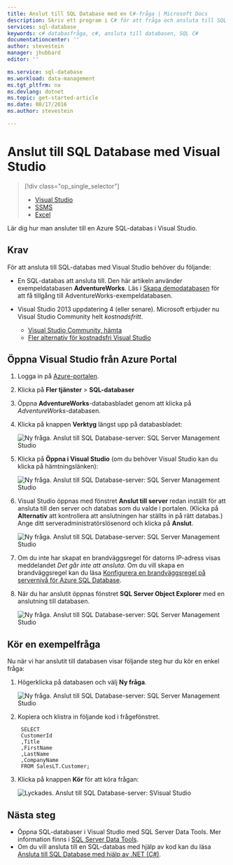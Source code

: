 ```yaml
---
title: Anslut till SQL Database med en C#-fråga | Microsoft Docs
description: Skriv ett program i C# för att fråga och ansluta till SQL Database. Information om IP-adresser, anslutningssträngar, säker inloggning och kostnadsfri Visual Studio.
services: sql-database
keywords: c# databasfråga, c#, ansluta till databasen, SQL C#
documentationcenter: ''
author: stevestein
manager: jhubbard
editor: ''

ms.service: sql-database
ms.workload: data-management
ms.tgt_pltfrm: na
ms.devlang: dotnet
ms.topic: get-started-article
ms.date: 08/17/2016
ms.author: stevestein

---
```

# Anslut till SQL Database med Visual Studio
> [!div class="op_single_selector"]
> * [Visual Studio](sql-database-connect-query.md)
> * [SSMS](sql-database-connect-query-ssms.md)
> * [Excel](sql-database-connect-excel.md)
> 
> 

Lär dig hur man ansluter till en Azure SQL-databas i Visual Studio. 

## Krav
För att ansluta till SQL-databas med Visual Studio behöver du följande: 

* En SQL-databas att ansluta till. Den här artikeln använder exempeldatabasen **AdventureWorks**. Läs i [Skapa demodatabasen](sql-database-get-started.md) för att få tillgång till AdventureWorks-exempeldatabasen.
* Visual Studio 2013 uppdatering 4 (eller senare). Microsoft erbjuder nu Visual Studio Community helt *kostnadsfritt*.
  
  * [Visual Studio Community, hämta](http://www.visualstudio.com/products/visual-studio-community-vs)
  * [Fler alternativ för kostnadsfri Visual Studio](http://www.visualstudio.com/products/free-developer-offers-vs.aspx)

## Öppna Visual Studio från Azure Portal
1. Logga in på [Azure-portalen](https://portal.azure.com/).
2. Klicka på **Fler tjänster** > **SQL-databaser**
3. Öppna **AdventureWorks**-databasbladet genom att klicka på *AdventureWorks*-databasen.
4. Klicka på knappen **Verktyg** längst upp på databasbladet:
   
    ![Ny fråga. Anslut till SQL Database-server: SQL Server Management Studio](./media/sql-database-connect-query/tools.png)
5. Klicka på **Öppna i Visual Studio** (om du behöver Visual Studio kan du klicka på hämtningslänken):
   
    ![Ny fråga. Anslut till SQL Database-server: SQL Server Management Studio](./media/sql-database-connect-query/open-in-vs.png)
6. Visual Studio öppnas med fönstret **Anslut till server** redan inställt för att ansluta till den server och databas som du valde i portalen.  (Klicka på **Alternativ** att kontrollera att anslutningen har ställts in på rätt databas.) Ange ditt serveradministratörslösenord och klicka på **Anslut**.

    ![Ny fråga. Anslut till SQL Database-server: SQL Server Management Studio](./media/sql-database-connect-query/connect.png)


1. Om du inte har skapat en brandväggsregel för datorns IP-adress visas meddelandet *Det går inte att ansluta*. Om du vill skapa en brandväggsregel kan du läsa [Konfigurera en brandväggsregel på servernivå för Azure SQL Database](sql-database-configure-firewall-settings.md).
2. När du har anslutit öppnas fönstret **SQL Server Object Explorer** med en anslutning till databasen.
   
    ![Ny fråga. Anslut till SQL Database-server: SQL Server Management Studio](./media/sql-database-connect-query/sql-server-object-explorer.png)

## Kör en exempelfråga
Nu när vi har anslutit till databasen visar följande steg hur du kör en enkel fråga:

1. Högerklicka på databasen och välj **Ny fråga**.
   
    ![Ny fråga. Anslut till SQL Database-server: SQL Server Management Studio](./media/sql-database-connect-query/new-query.png)
2. Kopiera och klistra in följande kod i frågefönstret.
   
        SELECT
        CustomerId
        ,Title
        ,FirstName
        ,LastName
        ,CompanyName
        FROM SalesLT.Customer;
3. Klicka på knappen **Kör** för att köra frågan:
   
    ![Lyckades. Anslut till SQL Database-server: SVisual Studio](./media/sql-database-connect-query/run-query.png)

## Nästa steg
* Öppna SQL-databaser i Visual Studio med SQL Server Data Tools. Mer information finns i [SQL Server Data Tools](https://msdn.microsoft.com/library/hh272686.aspx).
* Om du vill ansluta till en SQL-databas med hjälp av kod kan du läsa [Ansluta till SQL Database med hjälp av .NET (C#)](sql-database-develop-dotnet-simple.md).

<!--HONumber=Sep16_HO3-->


